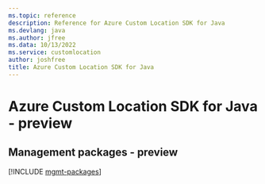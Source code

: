 ```yaml
---
ms.topic: reference
description: Reference for Azure Custom Location SDK for Java
ms.devlang: java
ms.author: jfree
ms.data: 10/13/2022
ms.service: customlocation
author: joshfree
title: Azure Custom Location SDK for Java
---
```

# Azure Custom Location SDK for Java - preview

## Management packages - preview
[!INCLUDE [mgmt-packages](custom-location-mgmt-index.md)]